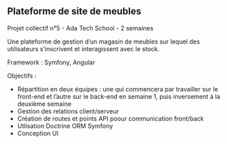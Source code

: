 ## Plateforme de site de meubles

Projet collectif n°5 - Ada Tech School - 2 semaines

Une plateforme de gestion d’un magasin de meubles sur lequel des utilisateurs s’inscrivent et interagissent avec le stock. 

Framework : Symfony, Angular

Objectifs :

- Répartition en deux équipes : une qui commencera par travailler sur le front-end et l’autre sur le back-end en semaine 1, puis inversement à la deuxième semaine
- Gestion des relations client/serveur 
- Création de routes et points API poour communication front/back
- Utlisation Doctrine ORM Symfony
- Conception UI
